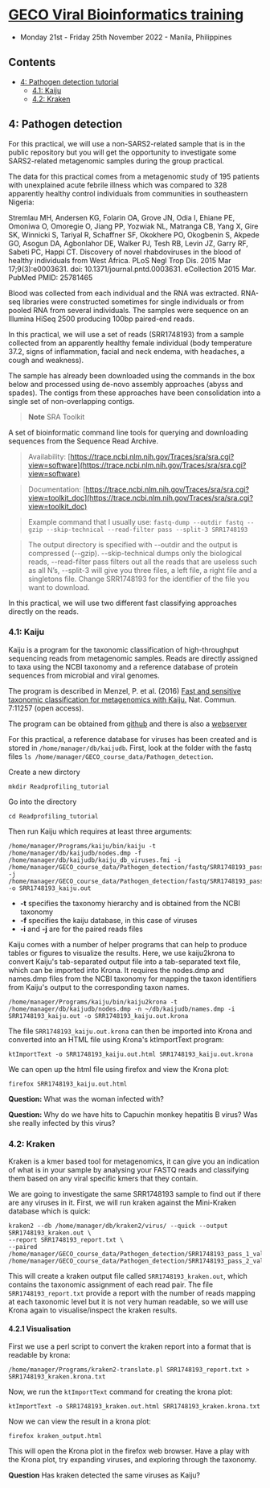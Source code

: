 # [GECO Viral Bioinformatics training](https://github.com/josephhughes/viral-bioinformatics-training)
* Monday 21st - Friday 25th November 2022 - Manila, Philippines

## Contents

* [4: Pathogen detection tutorial](#3-pathogen-detection)
	+ [4.1: Kaiju](#41-kaiju)
	+ [4.2: Kraken](#42-kraken)

## 4: Pathogen detection

For this practical, we will use a non-SARS2-related sample that is in the public repository but you will get the opportunity to investigate some SARS2-related metagenomic samples during the group practical. 

The data for this practical comes from a metagenomic study of 195 patients with unexplained acute febrile illness which was compared to 328 apparently healthy control individuals from communities in southeastern Nigeria:

Stremlau MH, Andersen KG, Folarin OA, Grove JN, Odia I, Ehiane PE, Omoniwa O, Omoregie O, Jiang PP, Yozwiak NL, Matranga CB, Yang X, Gire SK, Winnicki S, Tariyal R, Schaffner SF, Okokhere PO, Okogbenin S, Akpede GO, Asogun DA, Agbonlahor DE, Walker PJ, Tesh RB, Levin JZ, Garry RF, Sabeti PC, Happi CT. Discovery of novel rhabdoviruses in the blood of healthy individuals from West Africa. PLoS Negl Trop Dis. 2015 Mar 17;9(3):e0003631. doi: 10.1371/journal.pntd.0003631. eCollection 2015 Mar. PubMed PMID: 25781465

Blood was collected from each individual and the RNA was extracted. RNA-seq libraries were constructed sometimes for single individuals or from pooled RNA from several individuals. The samples were sequence on an Illumina HiSeq 2500 producing 100bp paired-end reads.

In this practical, we will use a set of reads (SRR1748193) from a sample collected from an apparently healthy female individual (body temperature 37.2, signs of inflammation, facial and neck endema, with headaches, a cough and weakness).

The sample has already been downloaded using the commands in the box below and processed using de-novo assembly approaches (abyss and spades). The contigs from these approaches have been consolidation into a single set of non-overlapping contigs. 

> **Note**
> SRA Toolkit 
>  
A set of bioinformatic command line tools for querying and downloading sequences from the Sequence Read Archive.

> Availability: [https://trace.ncbi.nlm.nih.gov/Traces/sra/sra.cgi?view=software](https://trace.ncbi.nlm.nih.gov/Traces/sra/sra.cgi?view=software)

> Documentation:  [https://trace.ncbi.nlm.nih.gov/Traces/sra/sra.cgi?view=toolkit_doc](https://trace.ncbi.nlm.nih.gov/Traces/sra/sra.cgi?view=toolkit_doc)

> Example command that I usually use:
> ```fastq-dump --outdir fastq --gzip --skip-technical --read-filter pass --split-3 SRR1748193```

> The output directory is specified with --outdir and the output is compressed (--gzip). --skip-technical dumps only the biological reads, --read-filter pass filters out all the reads that are useless such as all N’s, --split-3 will give you three files, a left file, a right file and a singletons file. Change SRR1748193 for the identifier of the file you want to download.


In this practical, we will use two different fast classifying approaches directly on the reads. 

### 4.1: Kaiju

Kaiju is a program for the taxonomic classification of high-throughput sequencing reads from metagenomic samples. Reads are directly assigned to taxa using the NCBI taxonomy and a reference database of protein sequences from microbial and viral genomes.

The program is described in Menzel, P. et al. (2016) [Fast and sensitive taxonomic classification for metagenomics with Kaiju.](http://www.nature.com/ncomms/2016/160413/ncomms11257/full/ncomms11257.html) Nat. Commun. 7:11257 (open access).

The program can be obtained from [github](https://github.com/bioinformatics-centre/kaiju) and there is also a [webserver](https://kaiju.binf.ku.dk/server)

For this practical, a reference database for viruses has been created and is stored in ```/home/manager/db/kaijudb```. First, look at the folder with the fastq files  ```ls /home/manager/GECO_course_data/Pathogen_detection```.

Create a new dirctory
```
mkdir Readprofiling_tutorial
```

Go into the directory
```
cd Readprofiling_tutorial
```

Then run Kaiju which requires at least three arguments:

```
/home/manager/Programs/kaiju/bin/kaiju -t /home/manager/db/kaijudb/nodes.dmp -f /home/manager/db/kaijudb/kaiju_db_viruses.fmi -i /home/manager/GECO_course_data/Pathogen_detection/fastq/SRR1748193_pass_1.fastq.gz -j /home/manager/GECO_course_data/Pathogen_detection/fastq/SRR1748193_pass_2.fastq.gz -o SRR1748193_kaiju.out
```

* **-t** specifies the taxonomy hierarchy and is obtained from the NCBI taxonomy
* **-f** specifies the kaiju database, in this case of viruses
* **-i** and **-j** are for the paired reads files

Kaiju comes with a number of helper programs that can help to produce tables or figures to visualize the results. Here, we use kaiju2krona to convert Kaiju's tab-separated output file into a tab-separated text file, which can be imported into Krona. It requires the nodes.dmp and names.dmp files from the NCBI taxonomy for mapping the taxon identifiers from Kaiju's output to the corresponding taxon names.

```
/home/manager/Programs/kaiju/bin/kaiju2krona -t /home/manager/db/kaijudb/nodes.dmp -n ~/db/kaijudb/names.dmp -i SRR1748193_kaiju.out -o SRR1748193_kaiju.out.krona
```

The file ```SRR1748193_kaiju.out.krona``` can then be imported into Krona and converted into an HTML file using Krona's ktImportText program:

```
ktImportText -o SRR1748193_kaiju.out.html SRR1748193_kaiju.out.krona 
```

We can open up the html file using firefox and view the Krona plot:

```
firefox SRR1748193_kaiju.out.html
```

**Question:** What was the woman infected with?

**Question:** Why do we have hits to Capuchin monkey hepatitis B virus? Was she really infected by this virus?


### 4.2: Kraken

Kraken is a kmer based tool for metagenomics, it can give you an indication of what is in your sample by analysing your FASTQ reads and classifying them based on any viral specific kmers that they contain.

We are going to investigate the same SRR1748193 sample to find out if there are any viruses in it. First, we will run kraken against the Mini-Kraken database which is quick:

```
kraken2 --db /home/manager/db/kraken2/virus/ --quick --output SRR1748193_kraken.out \
--report SRR1748193_report.txt \
--paired /home/manager/GECO_course_data/Pathogen_detection/SRR1748193_pass_1_val_1.fq.gz /home/manager/GECO_course_data/Pathogen_detection/SRR1748193_pass_2_val_2.fq.gz
```
 
This will create a kraken output file called ```SRR1748193_kraken.out```, which contains the taxonomic assignment of each read pair.
The file ```SRR1748193_report.txt``` provide a report with the number of reads mapping at each taxonomic level but it is not very human readable, so we will use Krona again to visualise/inspect the kraken results.

#### 4.2.1 Visualisation

First we use a perl script to convert the kraken report into a format that is readable by krona:

```
/home/manager/Programs/kraken2-translate.pl SRR1748193_report.txt > SRR1748193_kraken.krona.txt
```

Now, we run the ```ktImportText``` command for creating the krona plot:

```
ktImportText -o SRR1748193_kraken.out.html SRR1748193_kraken.krona.txt 
```

Now we can view the result in a krona plot:

```
firefox kraken_output.html
```

This will open the Krona plot in the firefox web browser. Have a play with the Krona plot, try expanding viruses, and exploring through the taxonomy.

**Question** Has kraken detected the same viruses as Kaiju?
